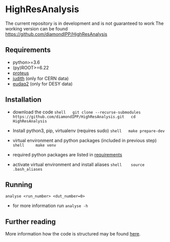 HighResAnalysis
================

<!-- WARNING: THIS FILE WAS AUTOGENERATED! DO NOT EDIT! -->

The current repository is in development and is not guaranteed to work
The working version can be found
https://github.com/diamondIPP/HighResAnalysis

## Requirements

- python\>=3.6
- (py)ROOT\>=6.22
- [proteus](https://github.com/diamondIPP/proteus)
- [judith](https://github.com/diamondIPP/judith) (only for CERN data)
- [eudaq2](https://github.com/diamondIPP/eudaq-2) (only for DESY data)

## Installation

- download the code
  `shell   git clone --recurse-submodules https://github.com/diamondIPP/HighResAnalysis.git   cd HighResAnalysis`

- Install python3, pip, virtualenv (requires sudo)
  `shell   make prepare-dev`

- virtual environment and python packages (included in previous step)
  `shell     make venv`

- required python packages are listed in
  [requirements](requirements.txt)

- activate virtual environment and install aliases
  `shell    source .bash_aliases`

## Running

``` shell
analyse <run_number> <dut_number=0>
```

- for more information run `analyse -h`

## Further reading

More information how the code is structured may be found
[here](src/README.md).
